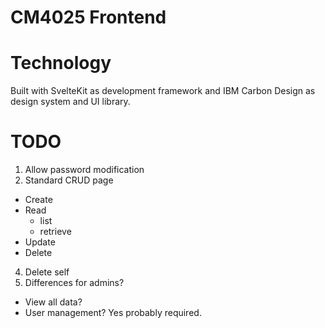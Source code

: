 # CM4025 Frontend

# Technology

Built with SvelteKit as development framework and IBM Carbon Design as design system and UI library.

# TODO

1. Allow password modification
2. Standard CRUD page
  - Create
  - Read
    - list
    - retrieve
  - Update
  - Delete
4. Delete self
5. Differences for admins?
  - View all data?
  - User management? Yes probably required.
